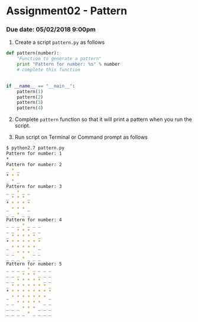 # Assignment02 - Pattern
### Due date: 05/02/2018 9:00pm

1. Create a script `pattern.py` as follows 

```python
def pattern(number):
    "Function to generate a pattern"
    print "Pattern for number: %s" % number
    # complete this function

  
if __name__ == "__main__":
    pattern(1)
    pattern(2)
    pattern(3)
    pattern(4)
```

2. Complete `pattern` function so that it will print a pattern when you run the script.

3. Run script on Terminal or Command prompt as follows

```bash
$ python2.7 pattern.py 
Pattern for number: 1
*
Pattern for number: 2
_ * _
* * *
_ * _
Pattern for number: 3
_ _ * _ _
_ * * * _
* * * * *
_ * * * _
_ _ * _ _
Pattern for number: 4
_ _ _ * _ _ _
_ _ * * * _ _
_ * * * * * _
* * * * * * *
_ * * * * * _
_ _ * * * _ _
_ _ _ * _ _ _
Pattern for number: 5
_ _ _ _ * _ _ _ _
_ _ _ * * * _ _ _
_ _ * * * * * _ _
_ * * * * * * * _
* * * * * * * * *
_ * * * * * * * _
_ _ * * * * * _ _
_ _ _ * * * _ _ _
_ _ _ _ * _ _ _ _

```

